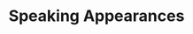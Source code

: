 ---
title: Speaking Appearances
bannerImage:
  alt: Ethan Speaking
  path: "images/ethan_speaking.jpeg"
showList: true
---